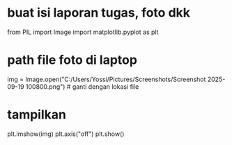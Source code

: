 # buat isi laporan tugas, foto dkk
from PIL import Image
import matplotlib.pyplot as plt

# path file foto di laptop
img = Image.open("C:/Users/Yossi/Pictures/Screenshots/Screenshot 2025-09-19 100800.png")  # ganti dengan lokasi file

# tampilkan
plt.imshow(img)
plt.axis("off")
plt.show()